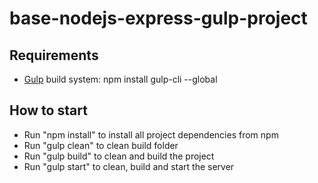 # base-nodejs-express-gulp-project

## Requirements
-  [Gulp](https://gulpjs.com/) build system: npm install gulp-cli --global

## How to start
- Run "npm install" to install all project dependencies from npm
- Run "gulp clean" to clean build folder
- Run "gulp build" to clean and build the project
- Run "gulp start" to clean, build and start the server

